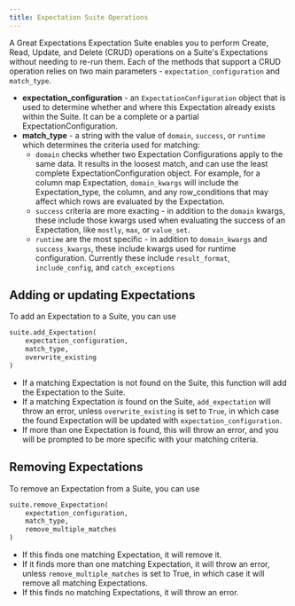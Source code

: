```yaml
---
title: Expectation Suite Operations
---
```


A Great Expectations Expectation Suite enables you to perform Create, Read, Update, and Delete (CRUD) operations on a
Suite's Expectations without needing to re-run them. Each of the methods that support a CRUD operation relies on two
main parameters - `expectation_configuration` and `match_type`.

* **expectation_configuration** - an `ExpectationConfiguration` object that is used to determine whether and where this
  Expectation already exists within the Suite. It can be a complete or a partial ExpectationConfiguration.
* **match_type** - a string with the value of `domain`, `success`, or `runtime` which determines the criteria used for
  matching:
    * `domain` checks whether two Expectation Configurations apply to the same data. It results in the loosest match,
      and can use the least complete ExpectationConfiguration object. For example, for a column map
      Expectation, `domain_kwargs` will include the Expectation_type, the column, and any row_conditions that may affect
      which rows are evaluated by the Expectation.
    * `success` criteria are more exacting - in addition to the `domain` kwargs, these include those kwargs used when
      evaluating the success of an Expectation, like `mostly`, `max`, or `value_set`.
    * `runtime` are the most specific - in addition to `domain_kwargs` and `success_kwargs`, these include kwargs used
      for runtime configuration. Currently these include `result_format`, `include_config`, and `catch_exceptions`

## Adding or updating Expectations

To add an Expectation to a Suite, you can use

```python
suite.add_Expectation(
    expectation_configuration, 
    match_type, 
    overwrite_existing
)
```

* If a matching Expectation is not found on the Suite, this function will add the Expectation to the Suite.
* If a matching Expectation *is* found on the Suite, `add_expectation` will throw an error, unless `overwrite_existing`
  is set to `True`, in which case the found Expectation will be updated with `expectation_configuration`.
* If more than one Expectation is found, this will throw an error, and you will be prompted to be more specific with
  your matching criteria.

## Removing Expectations

To remove an Expectation from a Suite, you can use

```python
suite.remove_Expectation(
    expectation_configuration, 
    match_type, 
    remove_multiple_matches
)
```

* If this finds one matching Expectation, it will remove it.
* If it finds more than one matching Expectation, it will throw an error, unless `remove_multiple_matches` is set to
  True, in which case it will remove all matching Expectations.
* If this finds no matching Expectations, it will throw an error.
